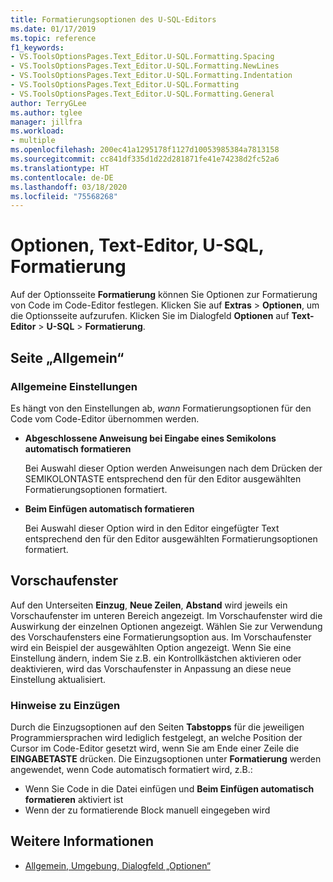 ```yaml
---
title: Formatierungsoptionen des U-SQL-Editors
ms.date: 01/17/2019
ms.topic: reference
f1_keywords:
- VS.ToolsOptionsPages.Text_Editor.U-SQL.Formatting.Spacing
- VS.ToolsOptionsPages.Text_Editor.U-SQL.Formatting.NewLines
- VS.ToolsOptionsPages.Text_Editor.U-SQL.Formatting.Indentation
- VS.ToolsOptionsPages.Text_Editor.U-SQL.Formatting
- VS.ToolsOptionsPages.Text_Editor.U-SQL.Formatting.General
author: TerryGLee
ms.author: tglee
manager: jillfra
ms.workload:
- multiple
ms.openlocfilehash: 200ec41a1295178f1127d10053985384a7813158
ms.sourcegitcommit: cc841df335d1d22d281871fe41e74238d2fc52a6
ms.translationtype: HT
ms.contentlocale: de-DE
ms.lasthandoff: 03/18/2020
ms.locfileid: "75568268"
---
```

# <a name="options-text-editor-u-sql-formatting"></a>Optionen, Text-Editor, U-SQL, Formatierung

Auf der Optionsseite **Formatierung** können Sie Optionen zur Formatierung von Code im Code-Editor festlegen. Klicken Sie auf **Extras** > **Optionen**, um die Optionsseite aufzurufen. Klicken Sie im Dialogfeld **Optionen** auf **Text-Editor** > **U-SQL** > **Formatierung**.

## <a name="general-page"></a>Seite „Allgemein“

### <a name="general-settings"></a>Allgemeine Einstellungen

Es hängt von den Einstellungen ab, *wann* Formatierungsoptionen für den Code vom Code-Editor übernommen werden.

- **Abgeschlossene Anweisung bei Eingabe eines Semikolons automatisch formatieren**

   Bei Auswahl dieser Option werden Anweisungen nach dem Drücken der SEMIKOLONTASTE entsprechend den für den Editor ausgewählten Formatierungsoptionen formatiert.

- **Beim Einfügen automatisch formatieren**

   Bei Auswahl dieser Option wird in den Editor eingefügter Text entsprechend den für den Editor ausgewählten Formatierungsoptionen formatiert.

## <a name="preview-windows"></a>Vorschaufenster

Auf den Unterseiten **Einzug**, **Neue Zeilen**, **Abstand** wird jeweils ein Vorschaufenster im unteren Bereich angezeigt. Im Vorschaufenster wird die Auswirkung der einzelnen Optionen angezeigt. Wählen Sie zur Verwendung des Vorschaufensters eine Formatierungsoption aus. Im Vorschaufenster wird ein Beispiel der ausgewählten Option angezeigt. Wenn Sie eine Einstellung ändern, indem Sie z.B. ein Kontrollkästchen aktivieren oder deaktivieren, wird das Vorschaufenster in Anpassung an diese neue Einstellung aktualisiert.

### <a name="indentation-remarks"></a>Hinweise zu Einzügen

Durch die Einzugsoptionen auf den Seiten **Tabstopps** für die jeweiligen Programmiersprachen wird lediglich festgelegt, an welche Position der Cursor im Code-Editor gesetzt wird, wenn Sie am Ende einer Zeile die **EINGABETASTE** drücken. Die Einzugsoptionen unter **Formatierung** werden angewendet, wenn Code automatisch formatiert wird, z.B.:

- Wenn Sie Code in die Datei einfügen und **Beim Einfügen automatisch formatieren** aktiviert ist
- Wenn der zu formatierende Block manuell eingegeben wird

## <a name="see-also"></a>Weitere Informationen

- [Allgemein, Umgebung, Dialogfeld „Optionen“](../../ide/reference/general-environment-options-dialog-box.md)

